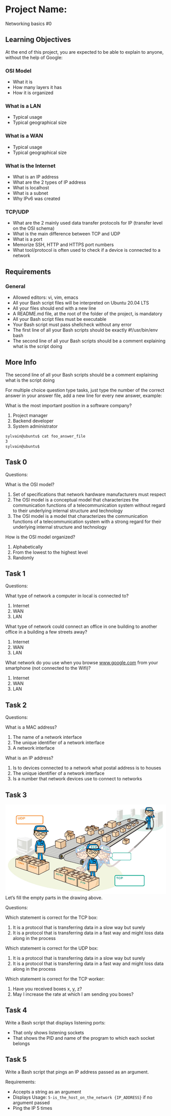 # Project Name:
Networking basics #0

## Learning Objectives
At the end of this project, you are expected to be able to explain to anyone, without the help of Google:

### OSI Model
- What it is
- How many layers it has
- How it is organized

### What is a LAN
- Typical usage
- Typical geographical size

### What is a WAN
- Typical usage
- Typical geographical size

### What is the Internet
- What is an IP address
- What are the 2 types of IP address
- What is localhost
- What is a subnet
- Why IPv6 was created

### TCP/UDP
- What are the 2 mainly used data transfer protocols for IP (transfer level on the OSI schema)
- What is the main difference between TCP and UDP
- What is a port
- Memorize SSH, HTTP and HTTPS port numbers
- What tool/protocol is often used to check if a device is connected to a network

## Requirements
### General
- Allowed editors: vi, vim, emacs
- All your Bash script files will be interpreted on Ubuntu 20.04 LTS
- All your files should end with a new line
- A README.md file, at the root of the folder of the project, is mandatory
- All your Bash script files must be executable
- Your Bash script must pass shellcheck without any error
- The first line of all your Bash scripts should be exactly #!/usr/bin/env bash
- The second line of all your Bash scripts should be a comment explaining what is the script doing

## More Info
The second line of all your Bash scripts should be a comment explaining what is the script doing

For multiple choice question type tasks, just type the number of the correct answer in your answer file, add a new line for every new answer, example:

What is the most important position in a software company?

1. Project manager
2. Backend developer
3. System administrator
``` 
sylvain@ubuntu$ cat foo_answer_file
3
sylvain@ubuntu$
```

## Task 0
Questions:

What is the OSI model?

1. Set of specifications that network hardware manufacturers must respect
2. The OSI model is a conceptual model that characterizes the communication functions of a telecommunication system without regard to their underlying internal structure and technology
3. The OSI model is a model that characterizes the communication functions of a telecommunication system with a strong regard for their underlying internal structure and technology

How is the OSI model organized?
1. Alphabetically
2. From the lowest to the highest level
3. Randomly

## Task 1
Questions:

What type of network a computer in local is connected to?

1. Internet
2. WAN
3. LAN

What type of network could connect an office in one building to another office in a building a few streets away?

1. Internet
2. WAN
3. LAN

What network do you use when you browse www.google.com from your smartphone (not connected to the Wifi)?

1. Internet
2. WAN
3. LAN

## Task 2
Questions:

What is a MAC address?

1. The name of a network interface
2. The unique identifier of a network interface
3. A network interface

What is an IP address?

1. Is to devices connected to a network what postal address is to houses
2. The unique identifier of a network interface
3. Is a number that network devices use to connect to networks

## Task 3
![Task 3 image](basics_0/Task_3.jpg)
Let’s fill the empty parts in the drawing above.

Questions:

Which statement is correct for the TCP box:
1. It is a protocol that is transferring data in a slow way but surely
2. It is a protocol that is transferring data in a fast way and might loss data along in the process

Which statement is correct for the UDP box:
1. It is a protocol that is transferring data in a slow way but surely
2. It is a protocol that is transferring data in a fast way and might loss data along in the process

Which statement is correct for the TCP worker:
1. Have you received boxes x, y, z?
2. May I increase the rate at which I am sending you boxes?

## Task 4
Write a Bash script that displays listening ports:

- That only shows listening sockets
- That shows the PID and name of the program to which each socket belongs

## Task 5
Write a Bash script that pings an IP address passed as an argument.

Requirements:

- Accepts a string as an argument
- Displays Usage: `5-is_the_host_on_the_network {IP_ADDRESS}` if no argument passed
- Ping the IP 5 times
